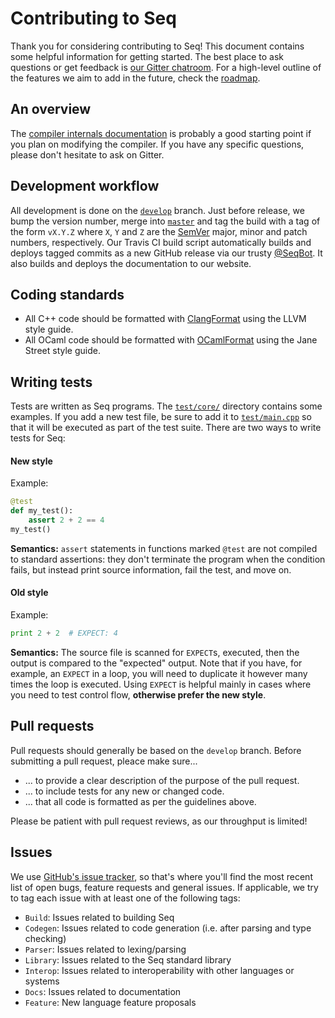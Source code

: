 # Contributing to Seq

Thank you for considering contributing to Seq! This document contains some helpful information for getting started. The best place to ask questions or get feedback is [our Gitter chatroom](https://gitter.im/seq-lang/Seq). For a high-level outline of the features we aim to add in the future, check the [roadmap](https://github.com/seq-lang/seq/wiki/Roadmap).

## An overview

The [compiler internals documentation](https://seq-lang.org/internals.html) is probably a good starting point if you plan on modifying the compiler. If you have any specific questions, please don't hesitate to ask on Gitter.

## Development workflow

All development is done on the [`develop`](https://github.com/seq-lang/seq/tree/develop) branch. Just before release, we bump the version number, merge into [`master`](https://github.com/seq-lang/seq/tree/master) and tag the build with a tag of the form `vX.Y.Z` where `X`, `Y` and `Z` are the [SemVer](https://semver.org) major, minor and patch numbers, respectively. Our Travis CI build script automatically builds and deploys tagged commits as a new GitHub release via our trusty [@SeqBot](https://github.com/seqbot). It also builds and deploys the documentation to our website.

## Coding standards

- All C++ code should be formatted with [ClangFormat](https://clang.llvm.org/docs/ClangFormat.html) using the LLVM style guide.
- All OCaml code should be formatted with [OCamlFormat](https://github.com/ocaml-ppx/ocamlformat) using the Jane Street style guide.

## Writing tests

Tests are written as Seq programs. The [`test/core/`](https://github.com/seq-lang/seq/tree/master/test/core) directory contains some examples. If you add a new test file, be sure to add it to [`test/main.cpp`](https://github.com/seq-lang/seq/blob/master/test/main.cpp) so that it will be executed as part of the test suite. There are two ways to write tests for Seq:

#### New style

Example:

```python
@test
def my_test():
    assert 2 + 2 == 4
my_test()
```

**Semantics:** `assert` statements in functions marked `@test` are not compiled to standard assertions: they don't terminate the program when the condition fails, but instead print source information, fail the test, and move on.

#### Old style

Example:

```python
print 2 + 2  # EXPECT: 4
```

**Semantics:** The source file is scanned for `EXPECT`s, executed, then the output is compared to the "expected" output. Note that if you have, for example, an `EXPECT` in a loop, you will need to duplicate it however many times the loop is executed. Using `EXPECT` is helpful mainly in cases where you need to test control flow, **otherwise prefer the new style**.

## Pull requests

Pull requests should generally be based on the `develop` branch. Before submitting a pull request, pleace make sure...

- ... to provide a clear description of the purpose of the pull request.
- ... to include tests for any new or changed code.
- ... that all code is formatted as per the guidelines above.

Please be patient with pull request reviews, as our throughput is limited!

## Issues

We use [GitHub's issue tracker](https://github.com/seq-lang/seq/issues), so that's where you'll find the most recent list of open bugs, feature requests and general issues. If applicable, we try to tag each issue with at least one of the following tags:

- `Build`: Issues related to building Seq
- `Codegen`: Issues related to code generation (i.e. after parsing and type checking)
- `Parser`: Issues related to lexing/parsing
- `Library`: Issues related to the Seq standard library
- `Interop`: Issues related to interoperability with other languages or systems
- `Docs`: Issues related to documentation
- `Feature`: New language feature proposals
